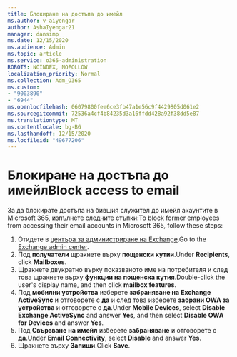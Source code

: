 ```yaml
---
title: Блокиране на достъпа до имейл
ms.author: v-aiyengar
author: AshaIyengar21
manager: dansimp
ms.date: 12/15/2020
ms.audience: Admin
ms.topic: article
ms.service: o365-administration
ROBOTS: NOINDEX, NOFOLLOW
localization_priority: Normal
ms.collection: Adm_O365
ms.custom:
- "9003890"
- "6944"
ms.openlocfilehash: 06079800fee6ce3fb47a1e56c9f4429805d061e2
ms.sourcegitcommit: 72536a4cf4b84235d3a16ffdd428a92f38dd5e87
ms.translationtype: MT
ms.contentlocale: bg-BG
ms.lasthandoff: 12/15/2020
ms.locfileid: "49677206"
---
```

# <a name="block-access-to-email"></a><span data-ttu-id="bf851-102">Блокиране на достъпа до имейл</span><span class="sxs-lookup"><span data-stu-id="bf851-102">Block access to email</span></span>

<span data-ttu-id="bf851-103">За да блокирате достъпа на бившия служител до имейл акаунтите в Microsoft 365, изпълнете следните стъпки:</span><span class="sxs-lookup"><span data-stu-id="bf851-103">To block former employees from accessing their email accounts in Microsoft 365, follow these steps:</span></span>

1. <span data-ttu-id="bf851-104">Отидете в [центъра за администриране на Exchange](https://go.microsoft.com/fwlink/?linkid=2138629).</span><span class="sxs-lookup"><span data-stu-id="bf851-104">Go to the [Exchange admin center](https://go.microsoft.com/fwlink/?linkid=2138629).</span></span>
1. <span data-ttu-id="bf851-105">Под **получатели** щракнете върху **пощенски кутии**.</span><span class="sxs-lookup"><span data-stu-id="bf851-105">Under **Recipients**, click **Mailboxes**.</span></span>
1. <span data-ttu-id="bf851-106">Щракнете двукратно върху показваното име на потребителя и след това щракнете върху **функции на пощенска кутия**.</span><span class="sxs-lookup"><span data-stu-id="bf851-106">Double-click the user's display name, and then click **mailbox features**.</span></span>
1. <span data-ttu-id="bf851-107">Под **мобилни устройства** изберете **забраняване на Exchange ActiveSync** и отговорете с **да** и след това изберете **забрани OWA за устройства** и отговорете с **да**.</span><span class="sxs-lookup"><span data-stu-id="bf851-107">Under **Mobile Devices**, select **Disable Exchange ActiveSync** and answer **Yes**, and then select **Disable OWA for Devices** and answer **Yes**.</span></span>
1. <span data-ttu-id="bf851-108">Под **Свързване на имейл** изберете **забраняване** и отговорете с **да**.</span><span class="sxs-lookup"><span data-stu-id="bf851-108">Under **Email Connectivity**, select **Disable** and answer **Yes**.</span></span>
1. <span data-ttu-id="bf851-109">Щракнете върху **Запиши**.</span><span class="sxs-lookup"><span data-stu-id="bf851-109">Click **Save**.</span></span>
